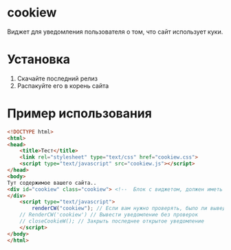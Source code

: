 # cookiew
Виджет для уведомления пользователя о том, что сайт использует куки.
# Установка
1. Скачайте последний релиз
2. Распакуйте его в корень сайта
# Пример использования
```html
<!DOCTYPE html>
<html>
<head>
	<title>Тест</title>
	<link rel="stylesheet" type="text/css" href="cookiew.css">
	<script type="text/javascript" src="cookiew.js"></script>
</head>
<body>
Тут содержимое вашего сайта..
<div id="cookiew" class="cookiew"> <!--  Блок с виджетом, должен иметь класс cookiew-->
</div>
	<script type="text/javascript">
		renderCW("cookiew"); // Если вам нужно проверять, было ли выведено уведомление ранее
    // RenderCW('cookiew') // Вывести уведомление без проверок
    // closeCookieW(); // Закрыть последнее открытое уведомление
	</script>
</body>
</html>
```

